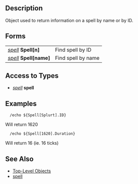 ## Description

Object used to return information on a spell by name or by ID.

## Forms

|                                                            |                    |
|------------------------------------------------------------|--------------------|
| *[spell](../data-types/datatype-spell.md)* **Spell\[**n**\]**    | Find spell by ID   |
| *[spell](../data-types/datatype-spell.md)* **Spell\[**name**\]** | Find spell by name |

## Access to Types

-   *[spell](../data-types/datatype-spell.md)* **spell**

## Examples

`  /echo ${Spell[Splurt].ID} `

Will return 1620

`  /echo ${Spell[1620].Duration}`

Will return 16 (ie. 16 ticks)

## See Also

-   [Top-Level Objects](top-level-objects.md)
-   [spell](../data-types/datatype-spell.md)


